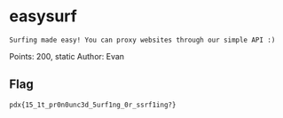 # easysurf

```
Surfing made easy! You can proxy websites through our simple API :)
```

Points: 200, static
Author: Evan

## Flag

`pdx{15_1t_pr0n0unc3d_5urf1ng_0r_ssrf1ing?}`
